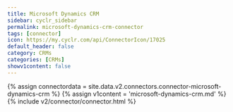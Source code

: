 ```yaml
---
title: Microsoft Dynamics CRM
sidebar: cyclr_sidebar
permalink: microsoft-dynamics-crm-connector
tags: [connector]
icon: https://my.cyclr.com/api/ConnectorIcon/17025
default_header: false
category: CRMs
categories: [CRMs]
showv1content: false
---
```

{% assign connectordata = site.data.v2.connectors.connector-microsoft-dynamics-crm %}
{% assign v1content = 'microsoft-dynamics-crm.md' %}
{% include v2/connector/connector.html %}	